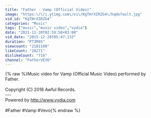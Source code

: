 ```yaml
---
title: "Father - Vamp (Official Video)"
image: "https:\/\/i.ytimg.com\/vi\/KgTHrXIRZG4\/hqdefault.jpg"
vid_id: "KgTHrXIRZG4"
categories: "Music"
tags: ["music","music video","vydia"]
date: "2021-11-20T02:59:58+03:00"
vid_date: "2015-12-28T05:47:13Z"
duration: "PT3M4S"
viewcount: "2181108"
likeCount: "28271"
dislikeCount: "716"
channel: "FatherVEVO"
---
```

{% raw %}Music video for Vamp (Official Music Video) performed by Father.<br /><br />Copyright (C) 2018 Awful Records.<br />---<br />Powered by <a rel="nofollow" target="blank" href="http://www.vydia.com">http://www.vydia.com</a><br /><br />#Father #Vamp #Vevo{% endraw %}
